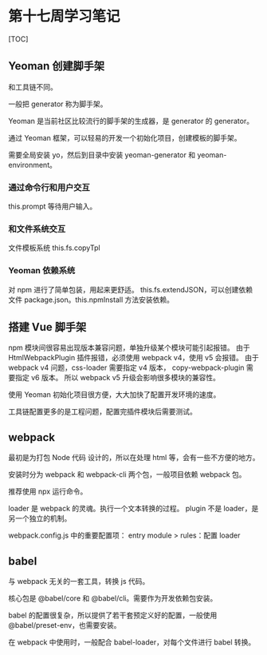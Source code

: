 # 第十七周学习笔记

[TOC]

## Yeoman 创建脚手架
和工具链不同。

一般把 generator 称为脚手架。

Yeoman 是当前社区比较流行的脚手架的生成器，是 generator 的 generator。

通过 Yeoman 框架，可以轻易的开发一个初始化项目，创建模板的脚手架。

需要全局安装 yo，然后到目录中安装 yeoman-generator 和 yeoman-environment。

### 通过命令行和用户交互
this.prompt 等待用户输入。

### 和文件系统交互
文件模板系统 this.fs.copyTpl

### Yeoman 依赖系统
对 npm 进行了简单包装，用起来更舒适。
this.fs.extendJSON，可以创建依赖文件 package.json。this.npmInstall 方法安装依赖。

## 搭建 Vue 脚手架
npm 模块间很容易出现版本兼容问题，单独升级某个模块可能引起报错。
由于 HtmlWebpackPlugin 插件报错，必须使用 webpack v4，使用 v5 会报错。
由于 webpack v4 问题，css-loader 需要指定 v4 版本， copy-webpack-plugin 需要指定 v6 版本。
所以 webpack v5 升级会影响很多模块的兼容性。

使用 Yeoman 初始化项目很方便，大大加快了配置开发环境的速度。

工具链配置更多的是工程问题，配置完插件模块后需要测试。


## webpack
最初是为打包 Node 代码 设计的，所以在处理 html 等，会有一些不方便的地方。

安装时分为 webpack 和 webpack-cli 两个包，一般项目依赖 webpack 包。

推荐使用 npx 运行命令。

loader 是 webpack 的灵魂。执行一个文本转换的过程。
plugin 不是 loader，是另一个独立的机制。

webpack.config.js 中的重要配置项：
entry
module > rules：配置 loader

## babel
与 webpack 无关的一套工具，转换 js 代码。

核心包是 @babel/core 和 @babel/cli。需要作为开发依赖包安装。

babel 的配置很复杂，所以提供了若干套预定义好的配置，一般使用 @babel/preset-env，也需要安装。

在 webpack 中使用时，一般配合 babel-loader，对每个文件进行 babel 转换。

